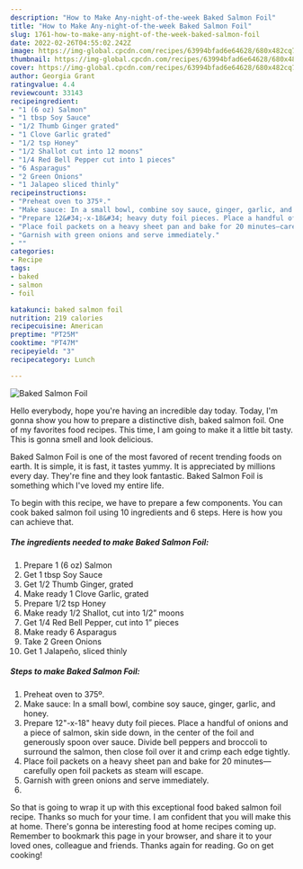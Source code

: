 ```yaml
---
description: "How to Make Any-night-of-the-week Baked Salmon Foil"
title: "How to Make Any-night-of-the-week Baked Salmon Foil"
slug: 1761-how-to-make-any-night-of-the-week-baked-salmon-foil
date: 2022-02-26T04:55:02.242Z
image: https://img-global.cpcdn.com/recipes/63994bfad6e64628/680x482cq70/baked-salmon-foil-recipe-main-photo.jpg
thumbnail: https://img-global.cpcdn.com/recipes/63994bfad6e64628/680x482cq70/baked-salmon-foil-recipe-main-photo.jpg
cover: https://img-global.cpcdn.com/recipes/63994bfad6e64628/680x482cq70/baked-salmon-foil-recipe-main-photo.jpg
author: Georgia Grant
ratingvalue: 4.4
reviewcount: 33143
recipeingredient:
- "1 (6 oz) Salmon"
- "1 tbsp Soy Sauce"
- "1/2 Thumb Ginger grated"
- "1 Clove Garlic grated"
- "1/2 tsp Honey"
- "1/2 Shallot cut into 12 moons"
- "1/4 Red Bell Pepper cut into 1 pieces"
- "6 Asparagus"
- "2 Green Onions"
- "1 Jalapeo sliced thinly"
recipeinstructions:
- "Preheat oven to 375º."
- "Make sauce: In a small bowl, combine soy sauce, ginger, garlic, and honey."
- "Prepare 12&#34;-x-18&#34; heavy duty foil pieces. Place a handful of onions and a piece of salmon, skin side down, in the center of the foil and generously spoon over sauce. Divide bell peppers and broccoli to surround the salmon, then close foil over it and crimp each edge tightly."
- "Place foil packets on a heavy sheet pan and bake for 20 minutes—carefully open foil packets as steam will escape."
- "Garnish with green onions and serve immediately."
- ""
categories:
- Recipe
tags:
- baked
- salmon
- foil

katakunci: baked salmon foil 
nutrition: 219 calories
recipecuisine: American
preptime: "PT25M"
cooktime: "PT47M"
recipeyield: "3"
recipecategory: Lunch

---
```



![Baked Salmon Foil](https://img-global.cpcdn.com/recipes/63994bfad6e64628/680x482cq70/baked-salmon-foil-recipe-main-photo.jpg)

Hello everybody, hope you're having an incredible day today. Today, I'm gonna show you how to prepare a distinctive dish, baked salmon foil. One of my favorites food recipes. This time, I am going to make it a little bit tasty. This is gonna smell and look delicious.



Baked Salmon Foil is one of the most favored of recent trending foods on earth. It is simple, it is fast, it tastes yummy. It is appreciated by millions every day. They're fine and they look fantastic. Baked Salmon Foil is something which I've loved my entire life.


To begin with this recipe, we have to prepare a few components. You can cook baked salmon foil using 10 ingredients and 6 steps. Here is how you can achieve that.

<!--inarticleads1-->

##### The ingredients needed to make Baked Salmon Foil:

1. Prepare 1 (6 oz) Salmon
1. Get 1 tbsp Soy Sauce
1. Get 1/2 Thumb Ginger, grated
1. Make ready 1 Clove Garlic, grated
1. Prepare 1/2 tsp Honey
1. Make ready 1/2 Shallot, cut into 1/2” moons
1. Get 1/4 Red Bell Pepper, cut into 1” pieces
1. Make ready 6 Asparagus
1. Take 2 Green Onions
1. Get 1 Jalapeño, sliced thinly




<!--inarticleads2-->

##### Steps to make Baked Salmon Foil:

1. Preheat oven to 375º.
1. Make sauce: In a small bowl, combine soy sauce, ginger, garlic, and honey.
1. Prepare 12&#34;-x-18&#34; heavy duty foil pieces. Place a handful of onions and a piece of salmon, skin side down, in the center of the foil and generously spoon over sauce. Divide bell peppers and broccoli to surround the salmon, then close foil over it and crimp each edge tightly.
1. Place foil packets on a heavy sheet pan and bake for 20 minutes—carefully open foil packets as steam will escape.
1. Garnish with green onions and serve immediately.
1. 




So that is going to wrap it up with this exceptional food baked salmon foil recipe. Thanks so much for your time. I am confident that you will make this at home. There's gonna be interesting food at home recipes coming up. Remember to bookmark this page in your browser, and share it to your loved ones, colleague and friends. Thanks again for reading. Go on get cooking!
